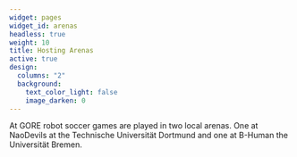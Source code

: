 ```yaml
---
widget: pages
widget_id: arenas
headless: true
weight: 10
title: Hosting Arenas
active: true
design:
  columns: "2"
  background:
    text_color_light: false
    image_darken: 0
---
```

At GORE robot soccer games are played in two local arenas. One at NaoDevils at the Technische Universität Dortmund and one at B-Human the Universität Bremen.
